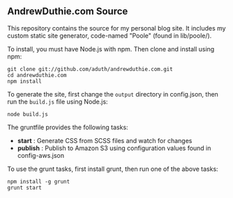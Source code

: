 ## AndrewDuthie.com Source

This repository contains the source for my personal blog site. It includes my custom static site generator, code-named "Poole" (found in lib/poole/).

To install, you must have Node.js with npm. Then clone and install using npm:

    git clone git://github.com/aduth/andrewduthie.com.git
    cd andrewduthie.com
    npm install

To generate the site, first change the `output` directory in config.json, then run the `build.js` file using Node.js:

    node build.js

The gruntfile provides the following tasks:

- __start__ : Generate CSS from SCSS files and watch for changes
- __publish__ : Publish to Amazon S3 using configuration values found in config-aws.json

To use the grunt tasks, first install grunt, then run one of the above tasks:

    npm install -g grunt
    grunt start
